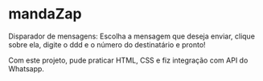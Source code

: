 # mandaZap

Disparador de mensagens: Escolha a mensagem que deseja enviar, clique sobre ela, digite o ddd e o número do destinatário e pronto! 

Com este projeto, pude praticar HTML, CSS e fiz integração com API do Whatsapp.
